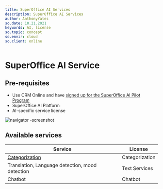 ```yaml
---
title: SuperOffice AI Services
description: SuperOffice AI Services
author: AnthonyYates
so.date: 10.21.2021
keywords: AI, license
so.topic: concept
so.envir: cloud
so.client: online
---
```


# SuperOffice AI Service

## Pre-requisites

* Use CRM Online and have [signed up for the SuperOffice AI Pilot Program][1]
* SuperOffice AI Platform
* AI-specific service license

![navigator -screenshot][img1]

## Available services

| Service | License |
|---|---|
| [Categorization][2] | Categorization |
| Translation, Language detection, mood detection | Text Services |
| Chatbot | Chatbot |

<!-- Referenced links -->
[1]: https://community.superoffice.com/en/customer/news/pilot-programs/sign-up-pilot-programs/?action=formFrame&formId=F-MITXUrxp
[2]: configuration-ai/index.md

<!-- Referenced images -->
[img1]: media/admin-navigator-buttons.png
